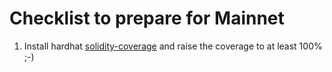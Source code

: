 # Checklist to prepare for Mainnet

1. Install hardhat [solidity-coverage](https://hardhat.org/plugins/solidity-coverage.html) and raise the coverage to at least 100% ;-)
